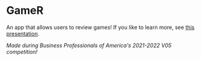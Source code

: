 # GameR

An app that allows users to review games! If you like to learn more, see [this presentation](https://docs.google.com/presentation/d/1v3UnP9MN6xzV4c2eCs-qTRgoaSJCbGjj_8fN5xK2zLE/edit#slide=id.g17aebad1d28_0_0).

*Made during Business Professionals of America's 2021-2022 V05 competition!*
